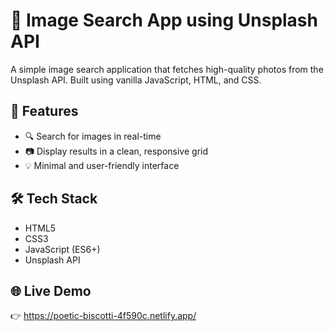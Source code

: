 # 🌄 Image Search App using Unsplash API

A simple image search application that fetches high-quality photos from the Unsplash API. Built using vanilla JavaScript, HTML, and CSS.

## 🚀 Features

- 🔍 Search for images in real-time
- 📷 Display results in a clean, responsive grid
- 💡 Minimal and user-friendly interface

## 🛠️ Tech Stack

- HTML5
- CSS3
- JavaScript (ES6+)
- Unsplash API

## 🌐 Live Demo

👉 https://poetic-biscotti-4f590c.netlify.app/

